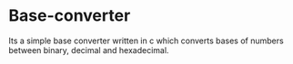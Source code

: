 # Base-converter
Its a simple base converter written in c which converts bases of numbers between binary, decimal and hexadecimal.
